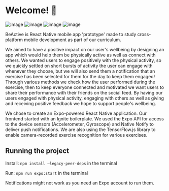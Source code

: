 # Welcome!  👋

![image](https://user-images.githubusercontent.com/106979580/237055646-bc1d5a81-500c-401f-b3c7-a6d0762da7fe.png)       ![image](https://user-images.githubusercontent.com/106979580/237055677-d5323630-aa38-4fc0-8fc2-b5bb352d0622.png)       ![image](https://user-images.githubusercontent.com/106979580/237055695-694807b7-8c9e-4809-bbc3-d199adda502e.png)       ![image](https://user-images.githubusercontent.com/106979580/237055713-851e1166-9b4c-470f-a0a0-bd626ad877e3.png)

BeActive is React Native mobile app 'prototype' made to study cross-platform mobile development as part of our curriculum.

We aimed to have a positive impact on our user's wellbeing by designing an app which would help them be physically active as well as connect with others. We wanted users to engage positively with the physical activity, so we quickly settled on short bursts of activity the user can engage with whenever they choose, but we will also send them a notification that an exercise has been selected for them for the day to keep them engaged! Through various methods we check how the user performed during the exercise, then to keep everyone connected and motivated we want users to share their performance with their friends on the social feed. By having our users engaged with physical activity, engaging with others as well as giving and receiving positive feedback we hope to support people's wellbeing.

We chose to create an Expo-powered React Native application. Our frontend started with an Ignite boilerplate. We used the Expo API for access to the device sensors (Accelerometer, Gyroscope) and Native Notify to deliver push notifications. We are also using the TensorFlow.js library to enable camera-recorded exercise recognition for various exercises.

## Running the project

Install:
  ```npm install –legacy-peer-deps``` in the terminal
  
Run:
  ```npm run expo:start```  in the terminal
  
 Notifications might not work as you need an Expo account to run them.

